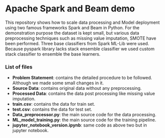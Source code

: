 <h1> Apache Spark and Beam demo </h1>
This repository shows how to scale data processing and Model deployment using two famous frameworks Spark and Beam in Python. For the demonstration purpose the dataset is kept small, but various data preprocessing techniques such as missing value imputation, SMOTE have been performed. Three base classifiers from Spark ML-Lib were used. Because pyspark library lacks stack ensemble classifier we used custom stack classifier to ensemble the base learners. 
<h3>List of files</h3>
<ul>
  <li><strong>Problem Statement</strong>: contains the detailed procedure to be followed. Although we  made some small changes in it.</li>
  <li><strong>Source Data</strong>: contains original data without any preprocessing.</li>
  <li><strong>Processed Data</strong>: contains the data post processing like missing value imputation.</li>
  <li><strong>train.csv</strong>: contains the data for train set.</li>
  <li><strong>test.csv</strong>: contains the data for test set.</li>
  <li><strong>Data_preprocessor.py</strong>: the main source code for the data processing.</li>
  <li><strong>ML_model_training.py</strong>: the main source code for the training pipeline.</li>
  <li><strong>jupyter_notebook_version.ipynb</strong>: same code as above two but in jupyter notebook.</li>
</ul>
